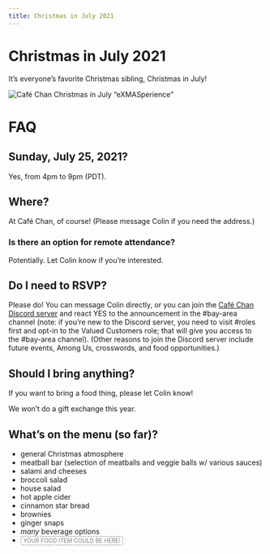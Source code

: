 ```yaml
---
title: Christmas in July 2021
---
```


# Christmas in July 2021

It’s everyone’s favorite Christmas sibling, Christmas in July!

![Café Chan Christmas in July “eXMASperience”](/media/christmas-in-july-2021.png "Christmas in July “eXMASperience” advertisement banner")

# FAQ

## **Sunday, July 25, 2021**?

Yes, from 4pm to 9pm (PDT).

## Where?

At Café Chan, of course! (Please message Colin if you need the address.)

### Is there an option for remote attendance?

Potentially. Let Colin know if you’re interested.

## Do I need to RSVP?

Please do! You can message Colin directly, or you can join the [Café Chan
Discord server] and react YES to the announcement in the #bay-area channel
(note: if you’re new to the Discord server, you need to visit #roles first and
opt-in to the Valued Customers role; that will give you access to the #bay-area
channel). (Other reasons to join the Discord server include future events, Among
Us, crosswords, and food opportunities.)

[Café Chan Discord server]: https://discord.gg/qG4NfvWHkw

## Should I bring anything?

If you want to bring a food thing, please let Colin know!

We won’t do a gift exchange this year.

## What’s on the menu (so far)?

* general Christmas atmosphere
* meatball bar (selection of meatballs and veggie balls w/ various sauces)
* salami and cheeses
* broccoli salad
* house salad
* hot apple cider
* cinnamon star bread
* brownies
* ginger snaps
* *many* beverage options
* <span style="cursor: default; display: inline-block; border-radius: 3px; border: 1px dashed grey; color: grey; font-size: 0.8em; padding: 0.1em 0.4em">YOUR FOOD ITEM COULD BE HERE!</span>

<style>
/* customizable snowflake styling */
.snowflake {
  color: #fff;
  font-size: 2em;
  font-family: Arial, sans-serif;
  text-shadow: 0 0 5px #ccc;
}
@-webkit-keyframes snowflakes-fall{0%{top:-10%}100%{top:100%}}@-webkit-keyframes snowflakes-shake{0%,100%{-webkit-transform:translateX(0);transform:translateX(0)}50%{-webkit-transform:translateX(80px);transform:translateX(80px)}}@keyframes snowflakes-fall{0%{top:-10%}100%{top:100%}}@keyframes snowflakes-shake{0%,100%{transform:translateX(0)}50%{transform:translateX(80px)}}.snowflake{position:fixed;top:-10%;z-index:9999;-webkit-user-select:none;-moz-user-select:none;-ms-user-select:none;user-select:none;cursor:default;-webkit-animation-name:snowflakes-fall,snowflakes-shake;-webkit-animation-duration:10s,3s;-webkit-animation-timing-function:linear,ease-in-out;-webkit-animation-iteration-count:infinite,infinite;-webkit-animation-play-state:running,running;animation-name:snowflakes-fall,snowflakes-shake;animation-duration:10s,3s;animation-timing-function:linear,ease-in-out;animation-iteration-count:infinite,infinite;animation-play-state:running,running}.snowflake:nth-of-type(0){left:1%;-webkit-animation-delay:0s,0s;animation-delay:0s,0s}.snowflake:nth-of-type(1){left:10%;-webkit-animation-delay:1s,1s;animation-delay:1s,1s}.snowflake:nth-of-type(2){left:20%;-webkit-animation-delay:6s,.5s;animation-delay:6s,.5s}.snowflake:nth-of-type(3){left:30%;-webkit-animation-delay:4s,2s;animation-delay:4s,2s}.snowflake:nth-of-type(4){left:40%;-webkit-animation-delay:2s,2s;animation-delay:2s,2s}.snowflake:nth-of-type(5){left:50%;-webkit-animation-delay:8s,3s;animation-delay:8s,3s}.snowflake:nth-of-type(6){left:60%;-webkit-animation-delay:6s,2s;animation-delay:6s,2s}.snowflake:nth-of-type(7){left:70%;-webkit-animation-delay:2.5s,1s;animation-delay:2.5s,1s}.snowflake:nth-of-type(8){left:80%;-webkit-animation-delay:1s,0s;animation-delay:1s,0s}.snowflake:nth-of-type(9){left:90%;-webkit-animation-delay:3s,1.5s;animation-delay:3s,1.5s}.snowflake:nth-of-type(10){left:25%;-webkit-animation-delay:2s,0s;animation-delay:2s,0s}.snowflake:nth-of-type(11){left:65%;-webkit-animation-delay:4s,2.5s;animation-delay:4s,2.5s}
</style>
<div class=snowflakes aria-hidden=true>
  <div class=snowflake>❅</div>
  <div class=snowflake>❆</div>
  <div class=snowflake>❅</div>
  <div class=snowflake>❆</div>
  <div class=snowflake>❅</div>
  <div class=snowflake>❆</div>
  <div class=snowflake>❅</div>
  <div class=snowflake>❆</div>
  <div class=snowflake>❅</div>
  <div class=snowflake>❆</div>
  <div class=snowflake>❅</div>
  <div class=snowflake>❆</div>
</div>

